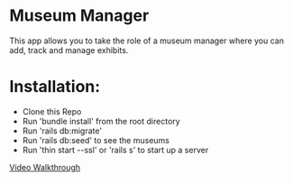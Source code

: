 # Museum Manager

This app allows you to take the role of a museum manager where you can add, track and manage exhibits.

# Installation:

- Clone this Repo
- Run 'bundle install' from the root directory
- Run 'rails db:migrate'
- Run 'rails db:seed' to see the museums
- Run 'thin start --ssl' or 'rails s' to start up a server

[Video Walkthrough](https://drive.google.com/file/d/1qRPhZKMd8UIsF8KfViHLCFU-TfrqNwgR/view?usp=sharing)
